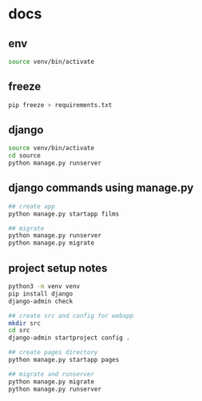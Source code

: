 # docs

## env
```bash
source venv/bin/activate
```

## freeze
```bash
pip freeze > requirements.txt
```

## django
```bash
source venv/bin/activate
cd source
python manage.py runserver
```

## django commands using manage.py
```bash
## create app
python manage.py startapp films

## migrate
python manage.py runserver
python manage.py migrate
```

## project setup notes
```bash
python3 -m venv venv
pip install django
django-admin check

## create src and config for webapp
mkdir src
cd src
django-admin startproject config .

## create pages directory
python manage.py startapp pages

## migrate and runserver
python manage.py migrate
python manage.py runserver
```